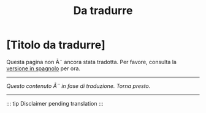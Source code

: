 ﻿---
title: [Da tradurre]
---

<!-- TODO: translation missing - Italian version -->

# [Titolo da tradurre]

Questa pagina non Ã¨ ancora stata tradotta. Per favore, consulta la [versione in spagnolo](/es/mitos-adultos-mayores) per ora.

---

*Questo contenuto Ã¨ in fase di traduzione. Torna presto.*

---

::: tip
Disclaimer pending translation
:::
